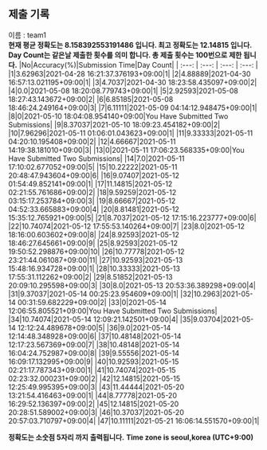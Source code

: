 


  
## 제출 기록  
이름 : team1  
**현재 평균 정확도는 8.158392553191486 입니다. 최고 정확도는 12.14815 입니다.**  
**Day Count는 같은날 제출한 횟수를 의미 합니다. 총 제출 횟수는 100번으로 제한 됩니다.**
|No|Accuracy(%)|Submission Time|Day Count|
| :---: | :---: | :---: | :---: |
|1|3.62963|2021-04-28 16:21:37.376193+09:00|1|
|2|4.88889|2021-04-30 16:57:13.021195+09:00|1|
|3|4.7037|2021-04-30 18:23:58.435097+09:00|2|
|4|0.0|2021-05-08 18:20:08.779743+09:00|1|
|5|2.92593|2021-05-08 18:27:43.143672+09:00|2|
|6|6.85185|2021-05-08 18:46:24.249164+09:00|3|
|7|6.11111|2021-05-09 04:14:12.948475+09:00|1|
|8|0|2021-05-10 18:04:08.954140+09:00|You Have Submitted Two Submissions|
|9|8.37037|2021-05-10 18:09:23.454182+09:00|2|
|10|7.96296|2021-05-11 01:06:01.043623+09:00|1|
|11|9.33333|2021-05-11 04:20:10.195408+09:00|2|
|12|4.66667|2021-05-11 14:19:38.181010+09:00|3|
|13|0|2021-05-11 17:06:23.568335+09:00|You Have Submitted Two Submissions|
|14|7.0|2021-05-11 17:10:02.677052+09:00|5|
|15|10.22222|2021-05-11 20:48:47.943604+09:00|6|
|16|9.07407|2021-05-12 01:54:49.852141+09:00|1|
|17|11.14815|2021-05-12 02:21:55.761686+09:00|2|
|18|9.59259|2021-05-12 03:15:17.253784+09:00|3|
|19|8.66667|2021-05-12 04:52:33.665883+09:00|4|
|20|8.81481|2021-05-12 15:35:12.765921+09:00|5|
|21|8.7037|2021-05-12 17:15:16.223777+09:00|6|
|22|10.74074|2021-05-12 17:55:53.140264+09:00|7|
|23|8.0|2021-05-12 18:16:00.603602+09:00|8|
|24|8.92593|2021-05-12 18:46:27.645661+09:00|9|
|25|8.92593|2021-05-12 19:50:52.298876+09:00|10|
|26|10.77778|2021-05-12 23:21:44.061087+09:00|11|
|27|10.92593|2021-05-13 15:48:16.934728+09:00|1|
|28|10.33333|2021-05-13 17:55:31.112262+09:00|2|
|29|8.51852|2021-05-13 20:09:10.295598+09:00|3|
|30|8.0|2021-05-13 20:53:36.389298+09:00|4|
|31|9.37037|2021-05-14 00:25:23.954609+09:00|1|
|32|10.2963|2021-05-14 00:31:59.682229+09:00|2|
|33|0|2021-05-14 12:06:55.805521+09:00|You Have Submitted Two Submissions|
|34|10.74074|2021-05-14 12:09:21.142501+09:00|4|
|35|9.03704|2021-05-14 12:12:24.489678+09:00|5|
|36|9.0|2021-05-14 12:14:48.348928+09:00|6|
|37|10.48148|2021-05-14 12:17:23.567369+09:00|7|
|38|10.48148|2021-05-14 16:04:24.752987+09:00|8|
|39|9.55556|2021-05-14 16:09:17.132995+09:00|9|
|40|10.92593|2021-05-15 02:21:17.787343+09:00|1|
|41|10.74074|2021-05-15 02:23:32.000231+09:00|2|
|42|12.14815|2021-05-15 12:25:49.995395+09:00|3|
|43|11.44444|2021-05-20 13:21:54.416463+09:00|1|
|44|8.77778|2021-05-20 16:29:52.136397+09:00|2|
|45|12.14815|2021-05-20 20:28:51.589002+09:00|3|
|46|10.37037|2021-05-20 20:57:03.710797+09:00|4|
|47|10.11111|2021-05-21 16:06:14.551570+09:00|1|


**정확도는 소숫점 5자리 까지 출력됩니다.**
**Time zone is seoul,korea (UTC+9:00)**
